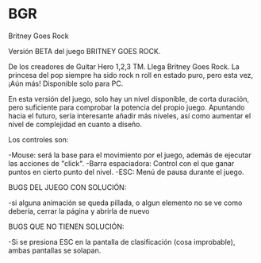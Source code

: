 # BGR
Britney Goes Rock

Versión BETA del juego BRITNEY GOES ROCK.

De los creadores de Guitar Hero 1,2,3 TM. Llega Britney Goes Rock. La princesa del pop siempre ha sido rock n roll en estado puro, pero esta vez, ¡Aún más! Disponible solo para PC.

En esta versión del juego, solo hay un nivel disponible, de corta duración, pero suficiente para comprobar la potencia del propio juego. 
Apuntando hacia el futuro, sería interesante añadir más niveles, así como aumentar el nivel de complejidad en cuanto a diseño.

Los controles son:

-Mouse: será la base para el movimiento por el juego, además de ejecutar las acciones de "click".
-Barra espaciadora: Control con el que ganar puntos en cierto punto del nivel.
-ESC: Menú de pausa durante el juego.

BUGS DEL JUEGO CON SOLUCIÓN:

-si alguna animación se queda pillada, o algun elemento no se ve como debería, cerrar la página y abrirla de nuevo

BUGS QUE NO TIENEN SOLUCIÓN:

-Si se presiona ESC en la pantalla de clasificación (cosa improbable), ambas pantallas se solapan.
